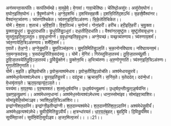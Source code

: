 

  
अन॑स्वन्ता॒सत्प॑तिः। सत्प॑तिर्मामहे। मा॒म॒हे॒मे॒। मे॒गावा॑। गावा॒चेति॑ष्ठः। चेति॑ष्ठो॒असु॑रः। असु॑रोम॒घोनः॑। म॒घोन॒इति॑म॒घोनः॑।। त्रै॒वृ॒ष्णोअ॑ग्ने। अ॒ग्ने॒द॒शभिः॑। द॒शभि॑स्स॒हस्रैः॑। द॒शभि॒रिति॑द॒शऽभिः॑। स॒हस्रै॒र्वैश्वा॑नर। वैश्वा॑नर॒त्र्य॑रुणः। त्र्य॑रुणश्चिकेत। त्र्य॑रुण॒इति॒त्रिऽअ॑रुणः। चि॒के॒तेति॑चिकेत।।  
योमे॑। मे॒श॒ता। श॒ताच॑। च॒विं॒श॒तिं। वि॒श॒तिञ्च॑। च॒गोनां॑। गोनां॒हरी॑। हरी॑च। हरी॒इति॒हरी॑। च॒यु॒क्ता। यु॒क्तासु॒धुरा॑। सु॒धुरा॒दधा॑ति। सु॒धुरेति॑सु॒ऽधुरा॑। दधा॒तीति॒दधा॑ति।। वैश्वा॑नर॒सुष्टु॑तः। सुष्टु॑तोवावृधा॒नः। सुस्तु॑त॒इति॒सुऽस्तु॑तः। वा॒वृ॒धा॒नोग्ने॑। व॒वृ॒धा॒नइति॑व॒वृ॒धा॒नः। अग्ने॒यच्छ॑। यच्छ॒त्र्य॑रुणाय। त्र्य॑रुणाय॒शर्म॑। त्र्य॑रु॒णायेति॒त्रिऽअ॑रुणाय। शर्मेति॒शर्म॑।।  
ए॒वाते॑। ते॒अ॒ग्ने॒। अ॒ग्ने॒सु॒म॒तिं। सु॒म॒तिञ्च॑का॒नः। सु॒म॒तिमिति॑सु॒ऽम॒तिं। च॒का॒नोनवि॑ष्ठाय। नवि॑ष्ठायनव॒मं। न॒व॒मन्त्र॒सद॑स्युः। त्र॒सद॑स्यु॒रिति॑त्र॒सद॑स्युः।। योमे॑। मे॒गिरः॑। गिर॑स्तुविजा॒तस्य॑। तु॒वि॒जा॒तस्य॑पू॒र्वीः। तु॒वि॒जा॒तस्येति॑तु॒वि॒ऽजा॒तस्य॑। पू॒र्विर्यु॒क्तेन॑। यु॒क्तेना॒भि। अ॒भित्र्य॑रुणः। अ॒रु॒णोगृ॒णाति॑। त्र्य॑रुण॒इति॒त्रिऽअ॑रुणः। गृ॒णा॒तीति॑गृणाति।।  
योमे॑। म॒इति॑। इति॑प्र॒वोच॑ति। प्र॒वोच॒त्यश्व॑मेधाय। प्र॒वोच॒तीति॑प्र॒ऽवोच॑ति। अश्व॑मेधायसू॒रये॑। अश्व॑मेधा॒येत्यश्व॑ऽमेधाय। सू॒रय॒इति॑सू॒रये॑।। दद॑दृ॒चा। ऋ॒चास॒निं। स॒निंय॒ते। य॒तेदद॑त्। दद॑न्मे॒धां। मे॒धामृ॑ताय॒ते। ऋ॒त॒य॒तइत्यृ॑त॒ऽय॒ते।।  
यस्य॑मा। मा॒प॒रु॒षाः। प॒रु॒षाश्शतं। श॒तमु॑ध्द॒र्षय॑न्ति। उ॒ध्द॒र्षय॑न्त्यु॒क्षणः॑। उ॒ध्द॒र्षय॒न्तीत्यु॒त्ऽह॒र्षय॑न्ति। उ॒क्षण॒इत्यु॒क्षणः॑।। अश्व॑मेधस्य॒धानाः॑। अश्व॑मेध॒स्येत्यश्व॑ऽमेधस्य। धाना॒स्सोमा॑इव। सोमा॑इव॒त्र्या॑शिरः। सोमा॑इ॒वेति॒सोमाः॑ऽइव। त्र्या॑शिर॒इति॒त्रिऽआ॑शिरः।।  
इन्द्रा॑ग्नीशत॒दाव्नि॑। इन्द्रा॑ग्नी॒इतीन्द्रा॑ग्नी। श॒त॒दाव्न्यश्व॑मेधे। श॒त॒दाव्नीति॑श॒त॒ऽदाव्नि॑। अश्व॑मेधेसु॒वीर्यं॑। अश्व॑मेध॒इत्यश्व॑ऽमेधे। सु॒वीर्य॒मिति॑सु॒ऽवीर्यं॑।। क्ष॒त्रन्धा॑रयतं। धा॒र॒य॒तं॒बृ॒हत्। बृ॒हद्दि॒वि। दि॒विसू॒र्य॑मिव। सूर्य॑मिवा॒जरं॑। सूर्य॑मि॒वेति॒सूर्यं॑ऽइव। अ॒जर॒मित्य॒जरं॑।। ।।21।।  
